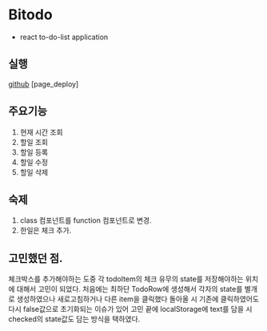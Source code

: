 # Bitodo

- react to-do-list application

## 실행

[github](https://github.com/gimdongwon/Todo_list_hook)
[page_deploy]

## 주요기능

1. 현재 시간 조회
2. 할일 조회
3. 할일 등록
4. 할일 수정
5. 할일 삭제

## 숙제

1. class 컴포넌트를 function 컴포넌트로 변경.
2. 한일은 체크 추가.

## 고민했던 점.

체크박스를 추가해야하는 도중 각 todoItem의 체크 유무의 state를 저장해야하는 위치에 대해서 고민이 되었다. 처음에는 최하단 TodoRow에 생성해서 각자의 state를 별개로 생성하였으나 새로고침하거나 다른 item을 클릭했다 돌아올 시 기존에 클릭하였어도 다시 false값으로 초기화되는 이슈가 있어 고민 끝에 localStorage에 text를 담을 시 checked의 state값도 담는 방식을 택하였다.
